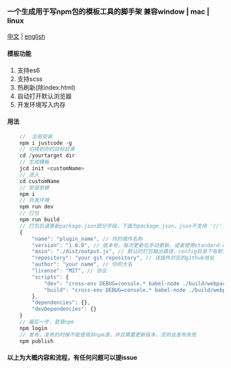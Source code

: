### 一个生成用于写npm包的模板工具的脚手架 兼容window | mac | linux

[中文](https://github.com/FoxDaxian/justcode/blob/master/README.md '中文地址') | [english](https://github.com/FoxDaxian/justcode/blob/master/en-us.md 'en-us')

#### 模板功能
1. 支持es6
1. 支持scss
1. 热刷新(除index.html)
1. 自动打开默认浏览器
1. 开发环境写入内存


#### 用法

```js
	//  全局安装
	npm i justcode -g
	// 切换到你的目标目录
	cd /yourtarget dir
	// 生成模板
	jcd init <customName>
	// 进入
	cd customName
	// 安装依赖
	npm i
	// 开发环境
	npm run dev
	// 打包
	npm run build
	// 打包后请更新package.json部分字段，下面为package.json，json不支持 '//' 格式的注释，以下为了方便，故添加注释
	{
		"name": "plugin_name", // 你的插件名称
		"version": "1.0.0", // 版本号，每次更新后手动更新，或者使用standard-version管理，附上地址： https://github.com/conventional-changelog/standard-version
		"main": "./dist/output.js", // 默认的打包输出路径，config目录下有默认配置，需同步修改
		"repository": "your git repository", // 该插件对应的github地址
		"author": "your name", // 你的大名
		"license": "MIT", // 协议
		"scripts": {
			"dev": "cross-env DEBUG=console.* babel-node ./build/webpack.dev.js",
			"build": "cross-env DEBUG=console.* babel-node ./build/webpack.prod.js"
		},
		"dependencies": {},
		"devDependencies": {}
	}
	// 最后一步，登录npm
	npm login
	// 发布，发布的时候不能使用非npm源，并且需要更新版本，否则会发布失败
	npm publish
```

#### 以上为大概内容和流程，有任何问题可以提issue
